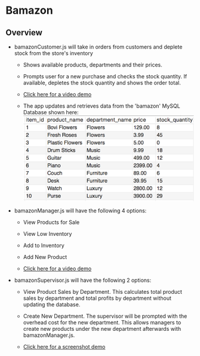 # Bamazon

## Overview

* bamazonCustomer.js will take in orders from customers and deplete stock from the store's inventory

  * Shows available products, departments and their prices. 

  * Prompts user for a new purchase and checks the stock quantity. If available, depletes the stock quantity and shows the order total.

  * [Click here for a video demo](./customer-walkthrough-compressed.mov)

  * The app updates and retrieves data from the 'bamazon' MySQL Database shown here: ![Bamazon Database](./bamazon-database.png)

* bamazonManager.js will have the following 4 options:

  * View Products for Sale
    
  * View Low Inventory
    
  * Add to Inventory
    
  * Add New Product

  * [Click here for a video demo](./manager-walkthrough-compressed.mov)

* bamazonSupervisor.js will have the following 2 options:

  * View Product Sales by Department. This calculates total product sales by department and total profits by department without updating the database. 

  * Create New Department. The supervisor will be prompted with the overhead cost for the new department. This allows managers to create new products under the new department afterwards with bamazonManager.js. 

  * [Click here for a screenshot demo](./supervisor-screenshot.png)